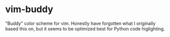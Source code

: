 # vim-buddy
"Buddy" color scheme for vim.  Honestly have forgotten what I originally based this on, but it seems to be optimized best for Python code higlighting.
